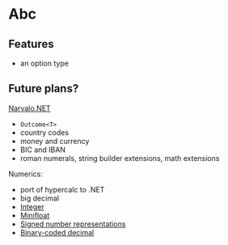 # Abc

Features
--------

- an option type

Future plans?
-------------

[Narvalo.NET](https://github.com/chtoucas/Narvalo.NET)
- `Outcome<T>`
- country codes
- money and currency
- BIC and IBAN
- roman numerals, string builder extensions, math extensions

Numerics:
- port of hypercalc to .NET
- big decimal
- [Integer](https://en.wikipedia.org/wiki/Integer_(computer_science))
- [Minifloat](https://en.wikipedia.org/wiki/Minifloat)
- [Signed number representations](https://en.wikipedia.org/wiki/Signed_number_representations)
- [Binary-coded decimal](https://en.wikipedia.org/wiki/Binary-coded_decimal)